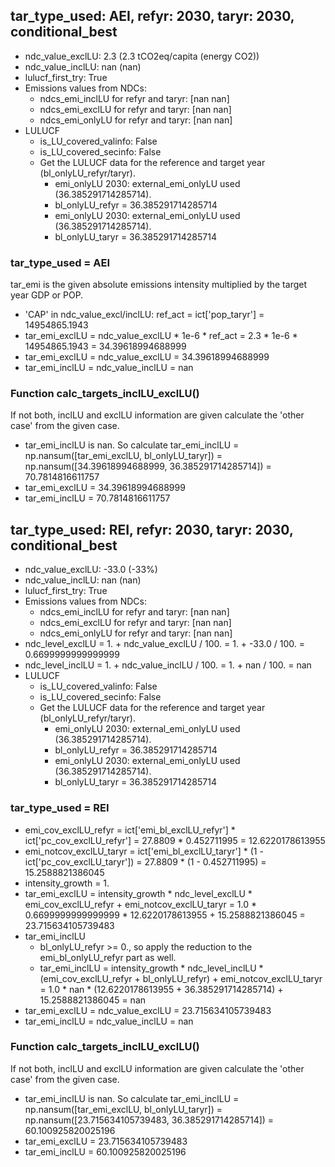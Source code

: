 

## tar_type_used: AEI, refyr: 2030, taryr: 2030, conditional_best
- ndc_value_exclLU: 2.3 (2.3 tCO2eq/capita (energy CO2))
- ndc_value_inclLU: nan (nan)
- lulucf_first_try: True
- Emissions values from NDCs:
  - ndcs_emi_inclLU for refyr and taryr: [nan nan]
  - ndcs_emi_exclLU for refyr and taryr: [nan nan]
  - ndcs_emi_onlyLU for refyr and taryr: [nan nan]
- LULUCF
  - is_LU_covered_valinfo: False
  - is_LU_covered_secinfo: False
  - Get the LULUCF data for the reference and target year (bl_onlyLU_refyr/taryr).
    - emi_onlyLU 2030: external_emi_onlyLU used (36.385291714285714).
    - bl_onlyLU_refyr = 36.385291714285714
    - emi_onlyLU 2030: external_emi_onlyLU used (36.385291714285714).
    - bl_onlyLU_taryr = 36.385291714285714
### tar_type_used = AEI
tar_emi is the given absolute emissions intensity multiplied by the target year GDP or POP.
- 'CAP' in ndc_value_excl/inclLU: ref_act = ict['pop_taryr'] = 14954865.1943
- tar_emi_exclLU = ndc_value_exclLU * 1e-6 * ref_act = 2.3 * 1e-6 * 14954865.1943 = 34.39618994688999
- tar_emi_exclLU = ndc_value_exclLU = 34.39618994688999
- tar_emi_inclLU = ndc_value_inclLU = nan
### Function calc_targets_inclLU_exclLU()
If not both, inclLU and exclLU information are given calculate the 'other case' from the given case.
- tar_emi_inclLU is nan. So calculate tar_emi_inclLU = np.nansum([tar_emi_exclLU, bl_onlyLU_taryr]) = np.nansum([34.39618994688999, 36.385291714285714]) = 70.7814816611757
- tar_emi_exclLU = 34.39618994688999
- tar_emi_inclLU = 70.7814816611757

## tar_type_used: REI, refyr: 2030, taryr: 2030, conditional_best
- ndc_value_exclLU: -33.0 (-33%)
- ndc_value_inclLU: nan (nan)
- lulucf_first_try: True
- Emissions values from NDCs:
  - ndcs_emi_inclLU for refyr and taryr: [nan nan]
  - ndcs_emi_exclLU for refyr and taryr: [nan nan]
  - ndcs_emi_onlyLU for refyr and taryr: [nan nan]
- ndc_level_exclLU = 1. + ndc_value_exclLU / 100. = 1. + -33.0 / 100. = 0.6699999999999999
- ndc_level_inclLU = 1. + ndc_value_inclLU / 100. = 1. + nan / 100. = nan
- LULUCF
  - is_LU_covered_valinfo: False
  - is_LU_covered_secinfo: False
  - Get the LULUCF data for the reference and target year (bl_onlyLU_refyr/taryr).
    - emi_onlyLU 2030: external_emi_onlyLU used (36.385291714285714).
    - bl_onlyLU_refyr = 36.385291714285714
    - emi_onlyLU 2030: external_emi_onlyLU used (36.385291714285714).
    - bl_onlyLU_taryr = 36.385291714285714
### tar_type_used = REI
- emi_cov_exclLU_refyr = ict['emi_bl_exclLU_refyr'] * ict['pc_cov_exclLU_refyr'] = 27.8809 * 0.452711995 = 12.6220178613955
- emi_notcov_exclLU_taryr = ict['emi_bl_exclLU_taryr'] * (1 - ict['pc_cov_exclLU_taryr']) = 27.8809 * (1 - 0.452711995) = 15.2588821386045
- intensity_growth = 1.
- tar_emi_exclLU = intensity_growth * ndc_level_exclLU * emi_cov_exclLU_refyr + emi_notcov_exclLU_taryr = 1.0 * 0.6699999999999999 * 12.6220178613955 + 15.2588821386045 = 23.715634105739483
- tar_emi_inclLU
  - bl_onlyLU_refyr >= 0., so apply the reduction to the emi_bl_onlyLU_refyr part as well.
  - tar_emi_inclLU = intensity_growth * ndc_level_inclLU * (emi_cov_exclLU_refyr + bl_onlyLU_refyr) + emi_notcov_exclLU_taryr = 1.0 * nan * (12.6220178613955 + 36.385291714285714) + 15.2588821386045 = nan
- tar_emi_exclLU = ndc_value_exclLU = 23.715634105739483
- tar_emi_inclLU = ndc_value_inclLU = nan
### Function calc_targets_inclLU_exclLU()
If not both, inclLU and exclLU information are given calculate the 'other case' from the given case.
- tar_emi_inclLU is nan. So calculate tar_emi_inclLU = np.nansum([tar_emi_exclLU, bl_onlyLU_taryr]) = np.nansum([23.715634105739483, 36.385291714285714]) = 60.100925820025196
- tar_emi_exclLU = 23.715634105739483
- tar_emi_inclLU = 60.100925820025196